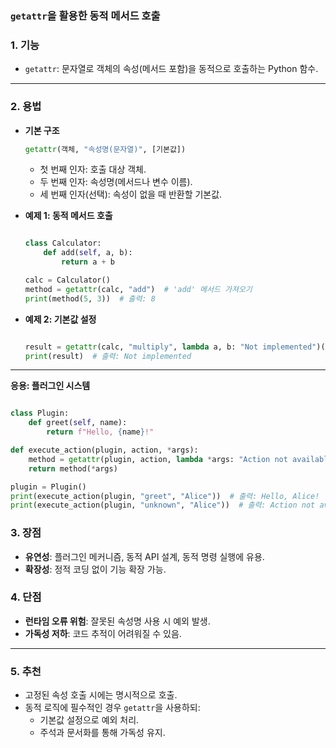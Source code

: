 ### `getattr`을 활용한 동적 메서드 호출

### 1. **기능**

- `getattr`: 문자열로 객체의 속성(메서드 포함)을 동적으로 호출하는 Python 함수.

---

### 2. **용법**

- **기본 구조**
    
    ```python
    getattr(객체, "속성명(문자열)", [기본값])
    ```
    
    - 첫 번째 인자: 호출 대상 객체.
    - 두 번째 인자: 속성명(메서드나 변수 이름).
    - 세 번째 인자(선택): 속성이 없을 때 반환할 기본값.
- **예제 1: 동적 메서드 호출**
    
    ```python
    
    class Calculator:
        def add(self, a, b):
            return a + b
    
    calc = Calculator()
    method = getattr(calc, "add")  # 'add' 메서드 가져오기
    print(method(5, 3))  # 출력: 8
    ```
    
- **예제 2: 기본값 설정**
    
    ```python
    
    result = getattr(calc, "multiply", lambda a, b: "Not implemented")(5, 3)
    print(result)  # 출력: Not implemented
    
    ```
    

---

**응용: 플러그인 시스템**

```python

class Plugin:
    def greet(self, name):
        return f"Hello, {name}!"

def execute_action(plugin, action, *args):
    method = getattr(plugin, action, lambda *args: "Action not available")
    return method(*args)

plugin = Plugin()
print(execute_action(plugin, "greet", "Alice"))  # 출력: Hello, Alice!
print(execute_action(plugin, "unknown", "Alice"))  # 출력: Action not available
```

### 3. **장점**

- **유연성**: 플러그인 메커니즘, 동적 API 설계, 동적 명령 실행에 유용.
- **확장성**: 정적 코딩 없이 기능 확장 가능.

### 4. **단점**

- **런타임 오류 위험**: 잘못된 속성명 사용 시 예외 발생.
- **가독성 저하**: 코드 추적이 어려워질 수 있음.

---

### 5. **추천**

- 고정된 속성 호출 시에는 명시적으로 호출.
- 동적 로직에 필수적인 경우 `getattr`을 사용하되:
    - 기본값 설정으로 예외 처리.
    - 주석과 문서화를 통해 가독성 유지.